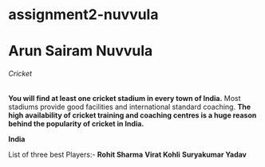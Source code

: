 # assignment2-nuvvula
# Arun Sairam Nuvvula
###### Cricket
**You will find at least one cricket stadium in every town of India.** Most stadiums provide good facilities and international standard coaching. __The high availability of cricket training and coaching centres is a huge reason behind the popularity of cricket in India.__

**India**

List of three best Players:-
****Rohit Sharma****
****Virat Kohli****
****Suryakumar Yadav****
